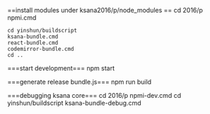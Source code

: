 ==install modules under ksana2016/p/node_modules ==
    cd 2016/p
    npmi.cmd

    cd yinshun/buildscript
    ksana-bundle.cmd
    react-bundle.cmd
    codemirror-bundle.cmd
    cd ..

===start development===
    npm start

===generate release bundle.js===
    npm run build

===debugging ksana core===
    cd 2016/p
	npmi-dev.cmd
    cd yinshun/buildscript
    ksana-bundle-debug.cmd